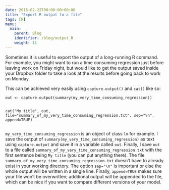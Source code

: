 ```yaml
---
date: 2015-02-22T00:00:00+00:00
title: "Export R output to a file"
tags: [R]
menu:
  main:
    parent: Blog
    identifier: /blog/output_R
    weight: 11
---
```


<!-- MathJax scripts -->
<script type="text/javascript" async
  src="https://cdn.mathjax.org/mathjax/latest/MathJax.js?config=TeX-MML-AM_CHTML">
</script>

<body>

<p>Sometimes it is useful to export the output of a long-running R command. For example, you might want to run a time consuming regression just before leaving work on Friday night, but would like to get the output saved inside your Dropbox folder to take a look at the results before going back to work on Monday.</p>
<p>This can be achieved very easily using <code>capture.output()</code> and <code>cat()</code> like so:</p>
<pre><code>out &lt;- capture.output(summary(my_very_time_consuming_regression))

cat(&quot;My title&quot;, out, file=&quot;summary_of_my_very_time_consuming_regression.txt&quot;, sep=&quot;\n&quot;, append=TRUE)</code></pre>
<p><code>my_very_time_consuming_regression</code> is an object of class <code>lm</code> for example. I save the output of <code>summary(my_very_time_consuming_regression)</code> as text using <code>capture.output</code> and save it in a variable called <code>out</code>. Finally, I save <code>out</code> to a file called <code>summary_of_my_very_time_consuming_regression.txt</code> with the first sentence being <code>My title</code> (you can put anything there). The file <code>summary_of_my_very_time_consuming_regression.txt</code> doesn’t have to already exist in your working directory. The option <code>sep=&quot;\n&quot;</code> is important or else the whole output will be written in a single line. Finally, <code>append=TRUE</code> makes sure your file won’t be overwritten; additional output will be appended to the file, which can be nice if you want to compare different versions of your model.</p>

</body>